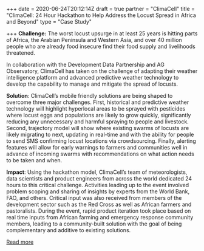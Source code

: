 +++
date = 2020-06-24T20:12:14Z
draft = true
partner = "ClimaCell"
title = "ClimaCell: 24 Hour Hackathon to Help Address the Locust Spread in Africa and Beyond"
type = "Case Study"

+++
**Challenge:** The worst locust upsurge in at least 25 years is hitting parts of Africa, the Arabian Peninsula and Western Asia, and over 40 million people who are already food insecure find their food supply and livelihoods threatened.

In collaboration with the Development Data Partnership and AG Observatory, ClimaCell has taken on the challenge of adapting their weather intelligence platform and advanced predictive weather technology to develop the capability to manage and mitigate the spread of locusts.

**Solution**: ClimaCell’s mobile friendly solutions are being shaped to overcome three major challenges. First, historical and predictive weather technology will highlight hyperlocal areas to be sprayed with pesticides where locust eggs and populations are likely to grow quickly, significantly reducing any unnecessary and harmful spraying to people and livestock. Second, trajectory model will show where existing swarms of locusts are likely migrating to next, updating in real-time and with the ability for people to send SMS confirming locust locations via crowdsourcing. Finally, alerting features will allow for early warnings to farmers and communities well in advance of incoming swarms with recommendations on what action needs to be taken and when.

**Impact**: Using the hackathon model, ClimaCell’s team of meteorologists, data scientists and product engineers from across the world dedicated 24 hours to this critical challenge. Activities leading up to the event involved problem scoping and sharing of insights by experts from the World Bank, FAO, and others. Critical input was also received from members of the development sector such as the Red Cross as well as African farmers and pastoralists. During the event, rapid product iteration took place based on real time inputs from African farming and emergency response community members, leading to a community-built solution with the goal of being complementary and additive to existing solutions.

[Read more](https://www.climacell.org/blog/climacell-completes-24-hour-hackathon-to-help-address-the-locust-spread-in-africa-and-beyond/)
